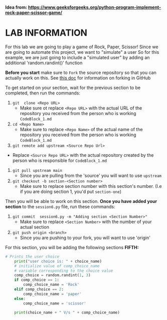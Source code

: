 __Idea from: https://www.geeksforgeeks.org/python-program-implement-rock-paper-scissor-game/__
# LAB INFORMATION
For this lab we are going to play a game of Rock, Paper, Scissor!
Since we are going to automate this project, we want to "simulate" a user
So for this example, we are just going to include a "simulated user" by adding an additional 'random.randint()' function

**Before you start** make sure to `Fork` the source repository so that you can actually work on this. See [this doc](https://docs.github.com/en/get-started/quickstart/fork-a-repo) for information on forking in GitHub

To get started on your section, wait for the previous section to be completed, then run the commands:

1. `git  clone <Repo URL>`
   * Make sure ot replace `<Repo URL>`  with the actual URL of the repository you received from the person who is working `CodeBlock_1.md`
1. `cd <Repo Name>`
   * Make sure to replace `<Repo Name>` of the actual name of the repository you received from the person who is working `CodeBlock_1.md`
1. `git remote add upstream <Source Repo Url>`
  * Replace `<Source Repo URL>` with the actual repository created by the person who is responsible for `CodeBlock_1.md`
1. `git pull upstream main`
   * Since you are pulling from the 'source' you will want  to use `upstream`
1. `git checkout -b section-<Section number>`
   * Make sure to replace section number with this section's number. (I.e if you are doing section 1, you'd put `section-one`)

Then you will be able to work on this section. **Once you have added your section** to the `session6.py` file, run these commands:

1. `git commit  session6.py -m "Adding section <Section Number>"`
   * Make sure to replace `<Section Number>` with the number of your actual section
1. `git push origin <branch>`
   * Since you are pushing to your fork, you will want to use 'origin'

For this section, you will be adding the following sections **FIFTH:**

```python
# Prints the user choice
    print("user choice is: " + choice_name)
    # initialize value of comp_choice_name
    # variable corresponding to the choice value
    comp_choice = random.randint(1, 3)
    if comp_choice == 1:
        comp_choice_name = 'Rock'
    elif comp_choice == 2:
        comp_choice_name = 'paper'
    else:
        comp_choice_name = 'scissor'

    print(choice_name + " V/s " + comp_choice_name)

```